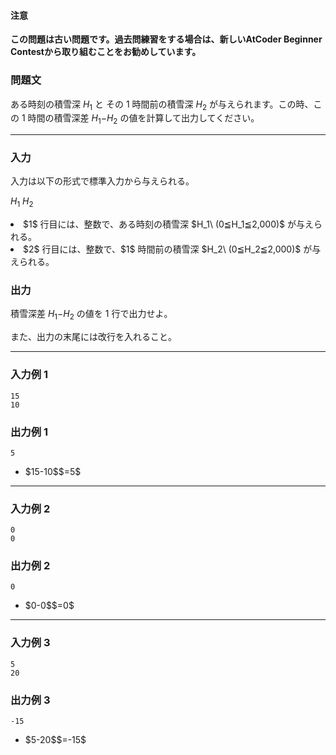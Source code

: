 <div>
<div>

#### **注意**

<p>
<b>
この問題は古い問題です。過去問練習をする場合は、新しいAtCoder Beginner Contestから取り組むことをお勧めしています。
</b>

</p>

### **問題文**

<section>

ある時刻の積雪深 $H_1$ と その $1$ 時間前の積雪深 $H_2$ が与えられます。この時、この $1$ 時間の積雪深差 $H_1$$-$$H_2$ の値を計算して出力してください。


</section>

</div>

---

<div>
<div>

### **入力**

<section>

入力は以下の形式で標準入力から与えられる。

<div>

$H_1$
$H_2$

</div>


<div>

<li>
$1$ 行目には、整数で、ある時刻の積雪深 $H_1\ (0≦H_1≦2,000)$ が与えられる。
</li>
<li>
$2$ 行目には、整数で、$1$ 時間前の積雪深 $H_2\ (0≦H_2≦2,000)$ が与えられる。
</li>

</div>


</section>

</div>
<div>

### **出力**

<section>

積雪深差 $H_1$$-$$H_2$ の値を $1$ 行で出力せよ。

また、出力の末尾には改行を入れること。

</section>

</div>

</div>

---

<div>

### **入力例 1**

<section>

```
15
10
```


</section>

</div>
<div>

### **出力例 1**

<section>

```
5
```

<ul>
<li>
$15-10$$=5$
</li>

</ul>

</section>

</div>

---

<div>

### **入力例 2**

<section>

```
0
0
```


</section>

</div>
<div>

### **出力例 2**

<section>

```
0
```

<ul>
<li>
$0-0$$=0$
</li>

</ul>

</section>

</div>

---

<div>

### **入力例 3**

<section>

```
5
20
```


</section>

</div>
<div>

### **出力例 3**

<section>

```
-15
```

<ul>
<li>
$5-20$$=-15$
</li>

</ul>

</section>

</div>

</div>
